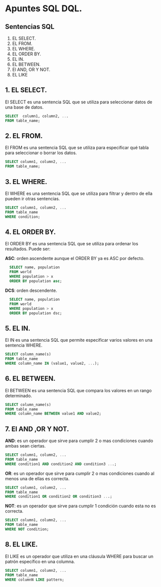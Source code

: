 # Apuntes SQL DQL.
## Sentencias SQL
1. EL SELECT.
2. EL FROM.
3. EL WHERE.
4. EL ORDER BY.
5. EL IN.
6. EL BETWEEN.
7. El AND, OR Y NOT.
8. EL LIKE
## 1. EL SELECT.
El SELECT es una sentencia SQL que se utiliza para seleccionar datos de una base de datos.
```sql
SELECT  column1, column2, ...
FROM table_name;
```

##  2. EL FROM.
El FROM es una sentencia SQL que se utiliza para especificar qué tabla para seleccionar o borrar los datos.

```sql
SELECT column1, column2, ...
FROM table_name;
```

##  3.  EL WHERE.
El WHERE es una sentencia SQL que se utiliza para filtrar y dentro de ella pueden ir otras sentencias.

```sql
SELECT column1, column2, ...
FROM table_name
WHERE condition;
```
##  4. EL ORDER BY.
El  ORDER BY  es una sentencia SQL que se utiliza para ordenar los resultados. Puede
ser:

**ASC**: orden ascendente aunque el ORDER BY ya es ASC por defecto.

```sql
  SELECT name, population
  FROM world
  WHERE population > x
  ORDER BY population asc;
```

**DCS**: orden descendente.

```sql
  SELECT name, population
  FROM world
  WHERE population > x
  ORDER BY population dsc;
```
##  5. EL IN.
El  IN es una sentencia SQL que permite especificar varios valores en una sentencia WHERE.

```sql
SELECT column_name(s)
FROM table_name
WHERE column_name IN (value1, value2, ...);
```
## 6. EL BETWEEN.
El  BETWEEN es una sentencia SQL que compara los valores en un rango determinado.

```sql
SELECT column_name(s)
FROM table_name
WHERE column_name BETWEEN value1 AND value2;
```
## 7. El AND ,OR Y NOT.

**AND**: es un operador que sirve para cumplir 2 o mas condiciones cuando ambas sean ciertas.

```sql
SELECT column1, column2, ...
FROM table_name
WHERE condition1 AND condition2 AND condition3 ...;
```
**OR**: es un operador que sirve para cumplir 2 o mas condiciones cuando al menos una de ellas es correcta.

```sql
SELECT column1, column2, ...
FROM table_name
WHERE condition1 OR condition2 OR condition3 ...;
```
**NOT**: es un operador que sirve para cumplir 1 condición cuando esta no es correcta.

```sql
SELECT column1, column2, ...
FROM table_name
WHERE NOT condition;
```
## 8. EL LIKE.

El LIKE es un operador que utiliza en una cláusula WHERE para buscar un patrón específico en una columna.


```sql
SELECT column1, column2, ...
FROM table_name
WHERE columnN LIKE pattern;
```






